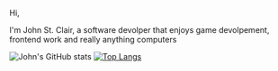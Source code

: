 Hi,

I'm John St. Clair, a software devolper that enjoys game devolpement, frontend work and really anything computers

![John's GitHub stats](https://github-readme-stats.vercel.app/api?username=johnstclair&theme=dark&show_icons=true)  [![Top Langs](https://github-readme-stats.vercel.app/api/top-langs/?username=johnstclair&theme=dark)](https://github.com/anuraghazra/github-readme-stats)
